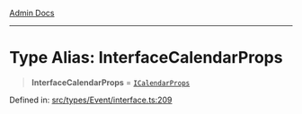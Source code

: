 [Admin Docs](/)

***

# Type Alias: InterfaceCalendarProps

> **InterfaceCalendarProps** = [`ICalendarProps`](types\Event\interface\README\interfaces\ICalendarProps.md)

Defined in: [src/types/Event/interface.ts:209](https://github.com/PalisadoesFoundation/talawa-admin/blob/main/src/types/Event/interface.ts#L209)
